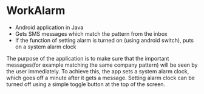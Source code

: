 # WorkAlarm

- Android application in Java
- Gets SMS messages which match the pattern from the inbox 
- If the function of setting alarm is turned on (using android switch), puts on a system alarm clock

The purpose of the application is to make sure that the important messages(for example matching the same company pattern) will be seen by the user immediately. To achieve this, the app sets a system alarm clock, which goes off a minute after it gets a message. Setting alarm clock can be turned off using a simple toggle button at the top of the screen.
